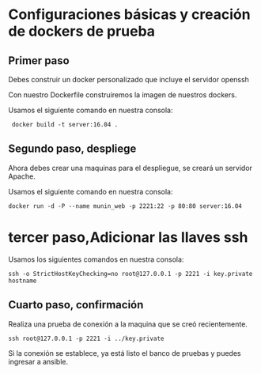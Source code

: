 # Configuraciones básicas y creación de dockers de prueba

## Primer paso
Debes construir un docker personalizado que incluye el servidor openssh

Con nuestro Dockerfile construiremos la imagen de nuestros dockers. 

Usamos el siguiente comando en nuestra consola:

`` docker build -t server:16.04 .``

## Segundo paso, despliege

Ahora debes crear una maquinas para el despliegue, se creará  un servidor Apache.

Usamos el siguiente comando en nuestra consola: 

``docker run -d -P --name munin_web -p 2221:22 -p 80:80 server:16.04 ``

# tercer paso,Adicionar las llaves ssh</h3>

Usamos los siguientes comandos en nuestra consola: 

``ssh -o StrictHostKeyChecking=no root@127.0.0.1 -p 2221 -i key.private hostname``

## Cuarto paso, confirmación
Realiza una prueba de conexión a la maquina que se creó recientemente.

 ``ssh root@127.0.0.1 -p 2221 -i ../key.private``
 
Si la conexión se establece, ya está listo el banco de pruebas y puedes ingresar a ansible.




